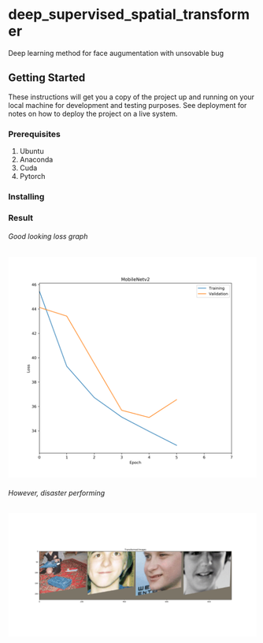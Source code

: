 # deep_supervised_spatial_transformer
Deep learning method for face augumentation with unsovable bug


## Getting Started

These instructions will get you a copy of the project up and running on your local machine for development and testing purposes. See deployment for notes on how to deploy the project on a live system.

### Prerequisites

1. Ubuntu
2. Anaconda
3. Cuda
4. Pytorch

### Installing


### Result
###### Good looking loss graph
![Good looking loss function](result/loss.png)
###### However, disaster performing
![Poor performance](result/result.gif)


